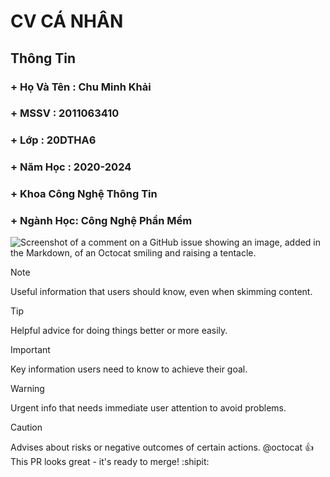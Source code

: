 # CV CÁ NHÂN
## Thông Tin
### + Họ Và Tên : Chu Minh Khải
### + MSSV : 2011063410
### + Lớp : 20DTHA6
### + Năm Học : 2020-2024
### + Khoa Công Nghệ Thông Tin
### + Ngành Học: Công Nghệ Phần Mềm

![Screenshot of a comment on a GitHub issue showing an image, added in the Markdown, of an Octocat smiling and raising a tentacle.](https://myoctocat.com/assets/images/base-octocat.svg)
> [!NOTE]
> Useful information that users should know, even when skimming content.

> [!TIP]
> Helpful advice for doing things better or more easily.

> [!IMPORTANT]
> Key information users need to know to achieve their goal.

> [!WARNING]
> Urgent info that needs immediate user attention to avoid problems.

> [!CAUTION]
> Advises about risks or negative outcomes of certain actions.
@octocat :+1: This PR looks great - it's ready to merge! :shipit: